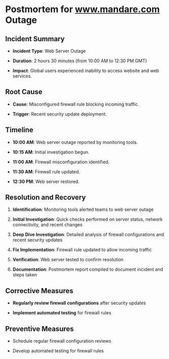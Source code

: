 # Postmortem for www.mandare.com Outage

## **Incident Summary**

-   **Incident Type**: Web Server Outage
    
-   **Duration**: 2 hours 30 minutes (from 10:00 AM to 12:30 PM GMT)
    
-   **Impact**: Global users experienced inability to access website and web services.
    

## **Root Cause**

-   **Cause**: Misconfigured firewall rule blocking incoming traffic.
    
-   **Trigger**: Recent security update deployment.
    

## **Timeline**

-   **10:00 AM**: Web server outage reported by monitoring tools.
    
-   **10:15 AM**: Initial investigation begun.
    
-   **11:00 AM**: Firewall misconfiguration identified.
    
-   **11:30 AM**: Firewall rule updated.
    
-   **12:30 PM**: Web server restored.
    

## **Resolution and Recovery**

1.  **Identification**: Monitoring tools alerted teams to web server outage
    
2.  **Initial Investigation**: Quick checks performed on server status, network connectivity, and recent changes
    
3.  **Deep Dive Investigation**: Detailed analysis of firewall configurations and recent security updates
    
4.  **Fix Implementation**: Firewall rule updated to allow incoming traffic
    
5.  **Verification**: Web server tested to confirm resolution
    
6.  **Documentation**: Postmortem report compiled to document incident and steps taken
    

## **Corrective Measures**

-   **Regularly review firewall configurations** after security updates
    
-   **Implement automated testing** for firewall rules
    

## **Preventive Measures**

-   Schedule regular firewall configuration reviews
    
-   Develop automated testing for firewall rules
